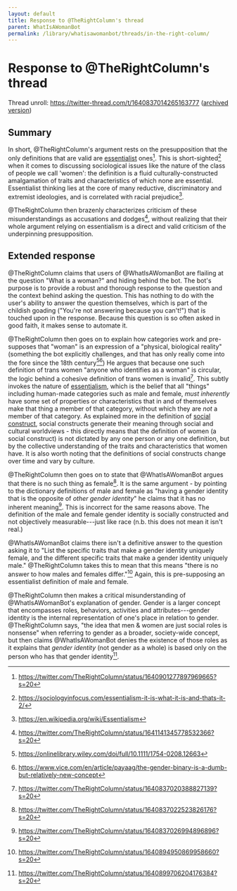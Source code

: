 ```yaml
---
layout: default
title: Response to @TheRightColumn's thread
parent: WhatIsAWomanBot
permalink: /library/whatisawomanbot/threads/in-the-right-column/
---
```


# Response to @TheRightColumn's thread

Thread unroll: <https://twitter-thread.com/t/1640837014265163777> ([archived version]())

## Summary

In short, @TheRightColumn's argument rests on the presupposition that the only definitions
that are valid are [essentialist](/library/gc-arguments/essentialism/) ones[^8]. This is
short-sighted[^10] when it comes to discussing sociological issues like the nature of the
class of people we call 'women': the definition is a fluid culturally-constructed
amalgamation of traits and characteristics of which none are essential. Essentialist
thinking lies at the core of many reductive, discriminatory and extremist ideologies,
and is correlated with racial prejudice[^2].

@TheRightColumn then brazenly characterizes criticism of these misunderstandings as
accusations and dodges[^9], without realizing that their whole argument relying on
essentialism is a direct and valid criticism of the underpinning presupposition.

## Extended response

@TheRightColumn claims that users of @WhatIsAWomanBot are flailing at the question
"What is a woman?" and hiding behind the bot. The bot's purpose is to provide a robust
and thorough response to the question and the context behind asking the question. This
has nothing to do with the user's ability to answer the question themselves, which is
part of the childish goading ("You're not answering because you can't!") that is touched
upon in the response. Because this question is so often asked in good faith, it makes
sense to automate it.

@TheRightColumn then goes on to explain how categories work and pre-supposes that "woman"
is an expression of a "physical, biological reality" (something the bot explicitly
challenges, and that has only really come into the fore since the 18th century[^12][^13])
He argues that because one such definition of trans women "anyone who
identifies as a woman" is circular, the logic behind a cohesive definition of trans
women is invalid[^6]. This subtly invokes the nature of
[essentialism](/library/gc-arguments/essentialism/), which is the belief that all "things"
including human-made categories such as male and female, _must inherently_ have some set
of properties or characteristics that in and of themselves make that thing a member of
that category, without which they are _not_ a member of that category. As explained more
in the definition of [social construct](/library/definitions/social-construct/), social
constructs generate their meaning through social and cultural worldviews - this directly
means that the definition of women (a social construct) is not dictated by any one person
or any one definition, but by the collective understanding of the traits and characteristics
that women have. It is also worth noting that the definitions of social constructs change
over time and vary by culture.

@TheRightColumn then goes on to state that @WhatIsAWomanBot argues that there is no
such thing as female[^5]. It is the same argument - by pointing to the dictionary definitions
of male and female as "having a gender identity that is the opposite of _other gender identity_"
he claims that it has no inherent meaning[^4]. This is incorrect for the same reasons above.
The definition of the male and female gender identity is socially constructed and not
objectively measurable---just like race (n.b. this does not mean it isn't real.)

@WhatIsAWomanBot claims there isn't a definitive answer to the question asking it to
"List the specific traits that make a gender identity uniquely female, and the different
specific traits that make a gender identity uniquely male." @TheRightColumn takes this
to mean that this means "there is no answer to how males and females differ."[^3] Again, this
is pre-supposing an essentialist definition of male and female.

@TheRightColumn then makes a critical misunderstanding of @WhatIsAWomanBot's explanation
of gender. Gender is a larger concept that encompasses roles, behaviors, activities and
attributes---gender identity is the internal representation of one's place in relation to
gender. @TheRightColumn says, "the idea that men & women are just social roles is nonsense"
when referring to gender as a broader, society-wide concept, but then claims @WhatIsAWomanBot
denies the existence of those roles as it explains that _gender identity_ (not gender as a
whole) is based only on the person who has that gender identity[^7].

[^1]: <https://twitter.com/TheRightColumn/status/1640837014265163777?s=20>
[^2]: <https://en.wikipedia.org/wiki/Essentialism>
[^3]: <https://twitter.com/TheRightColumn/status/1640894950869958660?s=20>
[^4]: <https://twitter.com/TheRightColumn/status/1640837026994896896?s=20>
[^5]: <https://twitter.com/TheRightColumn/status/1640837022523826176?s=20>
[^6]: <https://twitter.com/TheRightColumn/status/1640837020388827139?s=20>
[^7]: <https://twitter.com/TheRightColumn/status/1640899706204176384?s=20>
[^8]: <https://twitter.com/TheRightColumn/status/1640901277897969665?s=20>
[^9]: <https://twitter.com/TheRightColumn/status/1641141345778532366?s=20>
[^10]: <https://sociologyinfocus.com/essentialism-it-is-what-it-is-and-thats-it-2/>

[^12]: <https://onlinelibrary.wiley.com/doi/full/10.1111/1754-0208.12663>
[^13]: <https://www.vice.com/en/article/payaag/the-gender-binary-is-a-dumb-but-relatively-new-concept>
